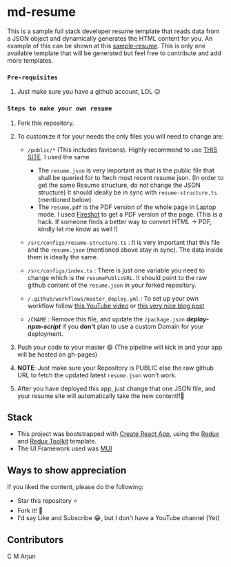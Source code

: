 # md-resume

This is a sample full stack developer resume template that reads data from a JSON object and dynamically generates the HTML content for you. An example of this can be shown at this [sample-resume](https://resume.cmarjun.com/). This is only one available template that will be generated but feel free to contribute and add more templates.

### `Pre-requisites`

1. Just make sure you have a github account, LOL 😛

### `Steps to make your own resume`

1. Fork this repository.
2. To customize it for your needs the only files you will need to change are:

   - `/public/*` (This includes favicons). Highly recommend to use [THIS SITE](https://convertio.co/jpg-ico/). I used the same

     - The `resume.json` is very important as that is the public file that shall be queried for to ftech most recent resume json. (In order to get the same Resume structure, do not change the JSON structure) It should ideally be in sync with `resume-structure.ts` (mentioned below)
     - The `resume.pdf` is the PDF version of the whole page in Laptop mode. I used [Fireshot](https://chrome.google.com/webstore/detail/take-webpage-screenshots/mcbpblocgmgfnpjjppndjkmgjaogfceg?hl=en) to get a PDF version of the page. (This is a hack. If someone finds a better way to convert HTML -> PDF, kindly let me know as well !)

   - `/src/configs/resume-structure.ts` : It is very important that this file and the `resume.json` (mentioned above stay in sync). The data inside them is ideally the same.
   - `/src/configs/index.ts` : There is just one variable you need to change which is the `resumePublicURL`. It should point to the raw github content of the `resume.json` in your forked repository.
   - `/.github/workflows/master_deploy.yml` : To set up your own workflow follow [this YouTube video](https://www.youtube.com/watch?v=N63C0mkFDFw) or [this very nice blog post](https://keithweaver.ca/lesson/deploy-react-gh-pages-using-github-actions)
   - `/CNAME` : Remove this file, and update the `/package.json` **_deploy-npm-script_** if you **don't** plan to use a custom Domain for your deployment.

3. Push your code to your master 😄 (The pipeline will kick in and your app will be hosted on gh-pages)
4. **NOTE**: Just make sure your Repository is PUBLIC else the raw github URL to fetch the updated latest `resume.json` won't work.
5. After you have deployed this app, just change that one JSON file, and your resume site will automatically take the new content!!🤗

## Stack

- This project was bootstrapped with [Create React App](https://github.com/facebook/create-react-app), using the [Redux](https://redux.js.org/) and [Redux Toolkit](https://redux-toolkit.js.org/) template.
- The UI Framework used was [MUI](https://material-ui.com/)

## Ways to show appreciation

If you liked the content, please do the following:

- Star this repository ⭐
- Fork it! 🍴
- I'd say Like and Subscribe 😂, but I don't have a YouTube channel (Yet)

## Contributors

C M Arjun
